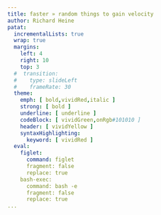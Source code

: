 ```yaml
---
title: faster » random things to gain velocity
author: Richard Heine
patat:
  incrementalLists: true
  wrap: true
  margins:
    left: 4
    right: 10
    top: 3
  #  transition:
  #    type: slideLeft
  #    frameRate: 30
  theme:
    emph: [ bold,vividRed,italic ]
    strong: [ bold ]
    underline: [ underline ]
    codeBlock: [ vividGreen,onRgb#101010 ]
    header: [ vividYellow ]
    syntaxHighlighting:
      keyword: [ vividRed ]
  eval:
    figlet:
      command: figlet
      fragment: false
      replace: true
    bash-exec:
      command: bash -e 
      fragment: false
      replace: true
...
```




